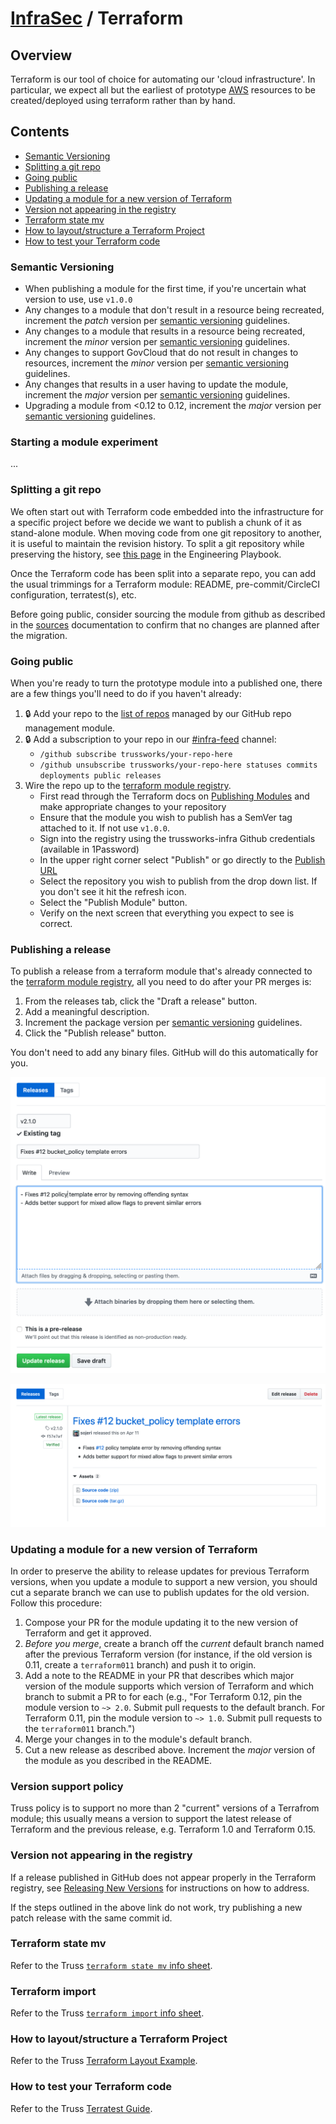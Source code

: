 # [InfraSec](../README.md) / Terraform

## Overview

Terraform is our tool of choice for automating our 'cloud infrastructure'. In particular, we expect all but the earliest of prototype [AWS](../aws/README.md) resources to be created/deployed using terraform rather than by hand.

## Contents

* [Semantic Versioning](#semantic-versioning)
* [Splitting a git repo](#splitting-a-git-repo)
* [Going public](#going-public)
* [Publishing a release](#publishing-a-release)
* [Updating a module for a new version of Terraform](#updating-a-module-for-a-new-version-of-terraform)
* [Version not appearing in the registry](#version-not-appearing-in-the-registry)
* [Terraform state mv](#terraform-state-mv)
* [How to layout/structure a Terraform Project](#how-to-layoutstructure-a-terraform-project)
* [How to test your Terraform code](#how-to-test-your-terraform-code)

### Semantic Versioning

* When publishing a module for the first time, if you're uncertain what version to use, use `v1.0.0`
* Any changes to a module that don't result in a resource being recreated, increment the _patch_ version per [semantic versioning](https://semver.org/) guidelines.
* Any changes to a module that results in a resource being recreated, increment the _minor_ version per [semantic versioning](https://semver.org/) guidelines.
* Any changes to support GovCloud that do not result in changes to resources, increment the _minor_ version per [semantic versioning](https://semver.org/) guidelines.
* Any changes that results in a user having to update the module, increment the _major_ version per [semantic versioning](https://semver.org/) guidelines.
* Upgrading a module from <0.12 to 0.12, increment the _major_ version per [semantic versioning](https://semver.org/) guidelines.

### Starting a module experiment

...

### Splitting a git repo

We often start out with Terraform code embedded into the infrastructure for a specific project before we decide we want to publish a chunk of it as stand-alone module. When moving code from one git repository to another, it is useful to maintain the revision history. To split a git repository while preserving the history, see [this page](../../developing/vcs/git-repos.md) in the Engineering Playbook.

Once the Terraform code has been split into a separate repo, you can add the usual trimmings for a Terraform module: README, pre-commit/CircleCI configuration, terratest(s), etc.

Before going public, consider sourcing the module from github as described in the [sources](https://www.terraform.io/docs/modules/sources.html) documentation to confirm that no changes are planned after the migration.

### Going public

When you're ready to turn the prototype module into a published one, there are a few things you'll need to do if you haven't already:

1. 🔒 Add your repo to the [list of repos](https://github.com/trussworks/legendary-waddle/blob/master/trussworks-prod/github-global/main.tf) managed by our GitHub repo management module.
2. 🔒 Add a subscription to your repo in our [#infra-feed](https://trussworks.slack.com/messages/C91SHMKFV/) channel:
   * `/github subscribe trussworks/your-repo-here`
   * `/github unsubscribe trussworks/your-repo-here statuses commits deployments public releases`
3. Wire the repo up to the [terraform module registry](https://registry.terraform.io).
   * First read through the Terraform docs on [Publishing Modules](https://www.terraform.io/docs/registry/modules/publish.html) and make appropriate changes to your repository
   * Ensure that the module you wish to publish has a SemVer tag attached to it. If not use `v1.0.0`.
   * Sign into the registry using the trussworks-infra Github credentials (available in 1Password)
   * In the upper right corner select "Publish" or go directly to the [Publish URL](https://registry.terraform.io/github/create)
   * Select the repository you wish to publish from the drop down list. If you don't see it hit the refresh icon.
   * Select the "Publish Module" button.
   * Verify on the next screen that everything you expect to see is correct.

### Publishing a release

To publish a release from a terraform module that's already connected to the [terraform module registry](https://registry.terraform.io), all you need to do after your PR merges is:

1. From the releases tab, click the "Draft a release" button.
2. Add a meaningful description.
3. Increment the package version per [semantic versioning](https://semver.org/) guidelines.
4. Click the "Publish release" button.

You don't need to add any binary files. GitHub will do this automatically for you.

![Screenshot of a release draft][draft-release]

![Screenshot of a published release][publish-release]

### Updating a module for a new version of Terraform

In order to preserve the ability to release updates for previous Terraform versions, when you update a module to support a new version, you should cut a separate branch we can use to publish updates for the old version. Follow this procedure:

1. Compose your PR for the module updating it to the new version of Terraform and get it approved.
1. *Before you merge*, create a branch off the *current* default branch named after the previous Terraform version (for instance, if the old version is 0.11, create a `terraform011` branch) and push it to origin.
1. Add a note to the README in your PR that describes which major version of the module supports which version of Terraform and which branch to submit a PR to for each (e.g., "For Terraform 0.12, pin the module version to `~> 2.0`. Submit pull requests to the default branch. For Terraform 0.11, pin the module version to `~> 1.0`. Submit pull requests to the `terraform011` branch.")
1. Merge your changes in to the module's default branch.
1. Cut a new release as described above. Increment the *major* version of the module as you described in the README.

[publish-release]: images/publish-release.png "Screenshot of a published release"
[draft-release]: images/draft-release.png "Screenshot of a release draft"

### Version support policy

Truss policy is to support no more than 2 "current" versions of a
Terrafrom module; this usually means a version to support the latest
release of Terraform and the previous release, e.g. Terraform 1.0 and
Terraform 0.15.

### Version not appearing in the registry

If a release published in GitHub does not appear properly in the Terraform registry, see [Releasing New Versions](https://www.terraform.io/docs/registry/modules/publish.html#releasing-new-versions) for instructions on how to address.

If the steps outlined in the above link do not work, try publishing a new patch release with the same commit id.

### Terraform state mv

Refer to the Truss [`terraform state mv` info sheet](terraform-state-mv.md).

### Terraform import

Refer to the Truss [`terraform import` info sheet](terraform-import.md).

### How to layout/structure a Terraform Project

Refer to the Truss [Terraform Layout Example](https://github.com/trussworks/terraform-layout-example).

### How to test your Terraform code

Refer to the Truss [Terratest Guide](terratest.md).
